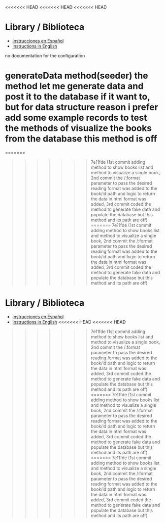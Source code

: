 <<<<<<< HEAD
<<<<<<< HEAD
<<<<<<< HEAD
# Library / Biblioteca

- [Instrucciones en Español](README_ES.md)
- [Instructions in English](README_EN.md)

no documentation for the configuration

generateData method(seeder)
the method let me generate data and post it to the database if it want to, but for data structure reason i prefer add some example records to test the methods of visualize the books from the database
this method is off
=======
=======
>>>>>>> 7e11fde (1st commit adding method to show books list and method to visualize a single book, 2nd commit the /:format parameter to pass the desired reading format was added to the book/id path and logic to return the data in html format was added, 3rd commit coded the method to generate fake data and populate the database but this method and its path are off)
=======
>>>>>>> 7e11fde (1st commit adding method to show books list and method to visualize a single book, 2nd commit the /:format parameter to pass the desired reading format was added to the book/id path and logic to return the data in html format was added, 3rd commit coded the method to generate fake data and populate the database but this method and its path are off)
# Library / Biblioteca 

- [Instrucciones en Español](README_ES.md)
- [Instructions in English](README_EN.md)
<<<<<<< HEAD
<<<<<<< HEAD
>>>>>>> 7e11fde (1st commit adding method to show books list and method to visualize a single book, 2nd commit the /:format parameter to pass the desired reading format was added to the book/id path and logic to return the data in html format was added, 3rd commit coded the method to generate fake data and populate the database but this method and its path are off)
=======
>>>>>>> 7e11fde (1st commit adding method to show books list and method to visualize a single book, 2nd commit the /:format parameter to pass the desired reading format was added to the book/id path and logic to return the data in html format was added, 3rd commit coded the method to generate fake data and populate the database but this method and its path are off)
=======
>>>>>>> 7e11fde (1st commit adding method to show books list and method to visualize a single book, 2nd commit the /:format parameter to pass the desired reading format was added to the book/id path and logic to return the data in html format was added, 3rd commit coded the method to generate fake data and populate the database but this method and its path are off)
